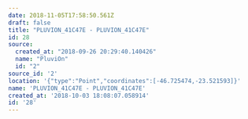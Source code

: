 ```yaml
---
date: 2018-11-05T17:58:50.561Z
draft: false
title: "PLUVION_41C47E - PLUVION_41C47E"
id: 28
source:
  created_at: "2018-09-26 20:29:40.140426"
  name: "PluviOn"
  id: "2"
source_id: '2'
location: '{"type":"Point","coordinates":[-46.725474,-23.521593]}'
name: 'PLUVION_41C47E - PLUVION_41C47E'
created_at: '2018-10-03 18:08:07.058914'
id: '28'
---
```

		